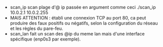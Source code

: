 * scan_ip scan plage d'@ ip passée en argument comme ceci ./scan_ip 10.0.2.1 10.0.2.255
* MAIS ATTENTION : établi une connexion TCP au port 80, ca peut produire des faux positifs ou négatifs, selon la configuration du réseau et les règles du pare-feu.
* scan_lan fait un scan des @ip du meme lan mais d'une interface spécifique (enp0s3 par exemple).
